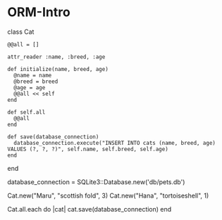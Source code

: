 # ORM-Intro
class Cat

    @@all = []
  
    attr_reader :name, :breed, :age
  
    def initialize(name, breed, age)
      @name = name
      @breed = breed
      @age = age
      @@all << self
    end
  
    def self.all
      @@all
    end
  
    def save(database_connection)
      database_connection.execute("INSERT INTO cats (name, breed, age) VALUES (?, ?, ?)", self.name, self.breed, self.age)
    end
  end

  database_connection = SQLite3::Database.new('db/pets.db')

Cat.new("Maru", "scottish fold", 3)
Cat.new("Hana", "tortoiseshell", 1)

Cat.all.each do |cat|
  cat.save(database_connection)
end

